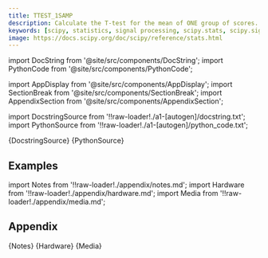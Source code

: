 ```yaml
---
title: TTEST_1SAMP
description: Calculate the T-test for the mean of ONE group of scores. This is a test for the null hypothesis that the expected value (mean) of a sample of independent observations `a` is equal to the given population mean, `popmean`.
keywords: [scipy, statistics, signal processing, scipy.stats, scipy.signal, scipy.stats.ttest_1samp]
image: https://docs.scipy.org/doc/scipy/reference/stats.html
---
```


[//]: # (Custom component imports)

import DocString from '@site/src/components/DocString';
import PythonCode from '@site/src/components/PythonCode';

import AppDisplay from '@site/src/components/AppDisplay';
import SectionBreak from '@site/src/components/SectionBreak';
import AppendixSection from '@site/src/components/AppendixSection';

[//]: # (Docstring)

import DocstringSource from '!!raw-loader!./a1-[autogen]/docstring.txt';
import PythonSource from '!!raw-loader!./a1-[autogen]/python_code.txt';


<DocString>{DocstringSource}</DocString>
<PythonCode GLink='SCIPY/stats/TTEST_1SAMP/TTEST_1SAMP.py'>{PythonSource}</PythonCode>


<SectionBreak />

    

[//]: # (Examples)

## Examples

<AppDisplay 
  GLink='SCIPY/stats/TTEST_1SAMP'
  nodeLabel='TTEST_1SAMP'>
</AppDisplay>

<SectionBreak />

    

[//]: # (Appendix)

import Notes from '!!raw-loader!./appendix/notes.md';
import Hardware from '!!raw-loader!./appendix/hardware.md';
import Media from '!!raw-loader!./appendix/media.md';

## Appendix

<AppendixSection index={0} folderPath='nodes/SCIPY/stats/TTEST_1SAMP/appendix/'>{Notes}</AppendixSection>
<AppendixSection index={1} folderPath='nodes/SCIPY/stats/TTEST_1SAMP/appendix/'>{Hardware}</AppendixSection>
<AppendixSection index={2} folderPath='nodes/SCIPY/stats/TTEST_1SAMP/appendix/'>{Media}</AppendixSection>


